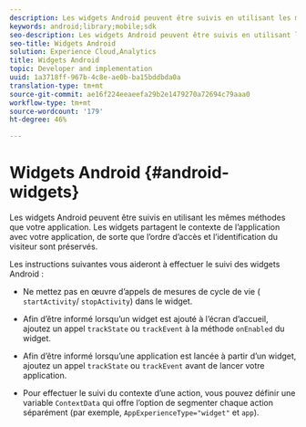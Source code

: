 ```yaml
---
description: Les widgets Android peuvent être suivis en utilisant les mêmes méthodes que votre application. Les widgets partagent le contexte de l’application avec votre application, de sorte que l’ordre d’accès et l’identification du visiteur sont préservés.
keywords: android;library;mobile;sdk
seo-description: Les widgets Android peuvent être suivis en utilisant les mêmes méthodes que votre application. Les widgets partagent le contexte de l’application avec votre application, de sorte que l’ordre d’accès et l’identification du visiteur sont préservés.
seo-title: Widgets Android
solution: Experience Cloud,Analytics
title: Widgets Android
topic: Developer and implementation
uuid: 1a3718ff-967b-4c8e-ae0b-ba15bddbda0a
translation-type: tm+mt
source-git-commit: ae16f224eeaeefa29b2e1479270a72694c79aaa0
workflow-type: tm+mt
source-wordcount: '179'
ht-degree: 46%

---
```



# Widgets Android {#android-widgets}

Les widgets Android peuvent être suivis en utilisant les mêmes méthodes que votre application. Les widgets partagent le contexte de l’application avec votre application, de sorte que l’ordre d’accès et l’identification du visiteur sont préservés.

Les instructions suivantes vous aideront à effectuer le suivi des widgets Android :

* Ne mettez pas en œuvre d’appels de mesures de cycle de vie ( `startActivity`/ `stopActivity`) dans le widget.

* Afin d’être informé lorsqu’un widget est ajouté à l’écran d’accueil, ajoutez un appel `trackState` ou `trackEvent` à la méthode `onEnabled` du widget.

* Afin d’être informé lorsqu’une application est lancée à partir d’un widget, ajoutez un appel `trackState` ou `trackEvent` avant de lancer votre application.

* Pour effectuer le suivi du contexte d’une action, vous pouvez définir une variable `ContextData` qui offre l’option de segmenter chaque action séparément (par exemple, `AppExperienceType="widget"` et `app`).

